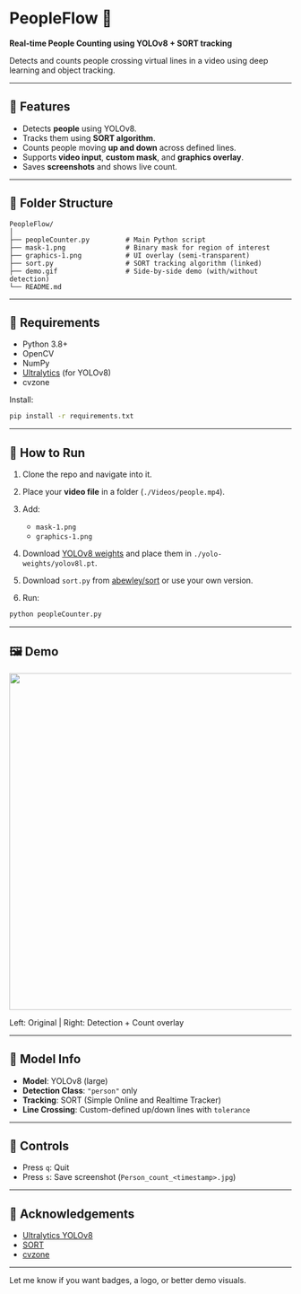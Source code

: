 # PeopleFlow 👣

**Real-time People Counting using YOLOv8 + SORT tracking**

Detects and counts people crossing virtual lines in a video using deep learning and object tracking.

---

## 🎯 Features

* Detects **people** using YOLOv8.
* Tracks them using **SORT algorithm**.
* Counts people moving **up and down** across defined lines.
* Supports **video input**, **custom mask**, and **graphics overlay**.
* Saves **screenshots** and shows live count.

---

## 📂 Folder Structure

```
PeopleFlow/
│
├── peopleCounter.py         # Main Python script
├── mask-1.png               # Binary mask for region of interest
├── graphics-1.png           # UI overlay (semi-transparent)
├── sort.py                  # SORT tracking algorithm (linked)
├── demo.gif                 # Side-by-side demo (with/without detection)
└── README.md
```

---

## 🔧 Requirements

* Python 3.8+
* OpenCV
* NumPy
* [Ultralytics](https://github.com/ultralytics/ultralytics) (for YOLOv8)
* cvzone

Install:

```bash
pip install -r requirements.txt
```

---

## 🚀 How to Run

1. Clone the repo and navigate into it.
2. Place your **video file** in a folder (`./Videos/people.mp4`).
3. Add:

   * `mask-1.png`
   * `graphics-1.png`
4. Download [YOLOv8 weights](https://github.com/ultralytics/assets/releases) and place them in `./yolo-weights/yolov8l.pt`.
5. Download `sort.py` from [abewley/sort](https://github.com/abewley/sort) or use your own version.
6. Run:

```bash
python peopleCounter.py
```

---

## 🖼️ Demo

<p align="center">
  <img src="demo.gif" width="600"/>
</p>

Left: Original | Right: Detection + Count overlay

---

## 🧠 Model Info

* **Model**: YOLOv8 (large)
* **Detection Class**: `"person"` only
* **Tracking**: SORT (Simple Online and Realtime Tracker)
* **Line Crossing**: Custom-defined up/down lines with `tolerance`

---

## 📸 Controls

* Press `q`: Quit
* Press `s`: Save screenshot (`Person_count_<timestamp>.jpg`)

---

## 📎 Acknowledgements

* [Ultralytics YOLOv8](https://github.com/ultralytics/ultralytics)
* [SORT](https://github.com/abewley/sort)
* [cvzone](https://github.com/cvzone/cvzone)

---

Let me know if you want badges, a logo, or better demo visuals.
